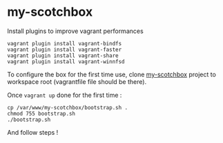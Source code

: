 # my-scotchbox
Install plugins to improve vagrant performances

    vagrant plugin install vagrant-bindfs
    vagrant plugin install vagrant-faster
    vagrant plugin install vagrant-share
    vagrant plugin install vagrant-winnfsd

To configure the box for the first time use, clone [my-scotchbox](https://github.com/welcominh/my-scotchbox) project to workspace root (vagrantfile file should be there).

Once `vagrant up` done for the first time :

    cp /var/www/my-scotchbox/bootstrap.sh .
    chmod 755 bootstrap.sh
    ./bootstrap.sh

And follow steps !